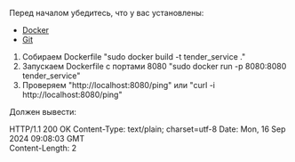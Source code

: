 Перед началом убедитесь, что у вас установлены:

- [Docker](https://www.docker.com/)
- [Git](https://git-scm.com/)

1. Собираем Dockerfile "sudo docker build -t tender_service ."
2. Запускаем Dockerfile с портами 8080 "sudo docker run -p 8080:8080 tender_service"
3. Проверяем "http://localhost:8080/ping" или "curl -i http://localhost:8080/ping"

Должен вывести:

HTTP/1.1 200 OK
Content-Type: text/plain; charset=utf-8
Date: Mon, 16 Sep 2024 09:08:03 GMT    
Content-Length: 2